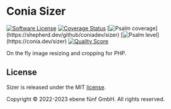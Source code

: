 Conia Sizer
===========

[![Software License](https://img.shields.io/badge/license-MIT-brightgreen.svg)](LICENSE.md)
[![Coverage Status](https://img.shields.io/scrutinizer/coverage/g/coniadev/sizer.svg)](https://scrutinizer-ci.com/g/coniadev/sizer/code-structure)
[![Psalm coverage](https://shepherd.dev/github/coniadev/sizer/coverage.svg?)](https://shepherd.dev/github/coniadev/sizer)
[![Psalm level](https://shepherd.dev/github/coniadev/sizer/level.svg?)](https://conia.dev/sizer)
[![Quality Score](https://img.shields.io/scrutinizer/g/coniadev/sizer.svg)](https://scrutinizer-ci.com/g/coniadev/sizer)

On the fly image resizing and cropping for PHP.

## License

Sizer is released under the MIT [license](LICENSE.md).

Copyright © 2022-2023 ebene fünf GmbH. All rights reserved.
